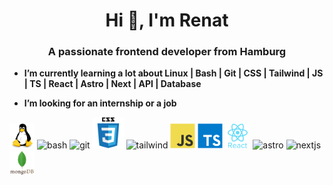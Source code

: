 <h1 align="center">Hi 👋, I'm Renat</h1>
<h3 align="center">A passionate frontend developer from Hamburg</h3>

- **I’m currently learning a lot about Linux | Bash | Git | CSS | Tailwind | JS | TS | React | Astro | Next | API | Database**

- **I’m looking for an internship or a job**

<p align="left">
    <img src="https://raw.githubusercontent.com/devicons/devicon/master/icons/linux/linux-original.svg" alt="linux" width="40"/> 
    <img src="https://runcode-app-public.s3.amazonaws.com/images/bash-shell-script-online-editor-compiler.original.png" alt="bash" width="40"/> 
    <img src="https://www.vectorlogo.zone/logos/git-scm/git-scm-icon.svg" alt="git" width="40"/> 
    <img src="https://raw.githubusercontent.com/devicons/devicon/master/icons/css3/css3-original-wordmark.svg" alt="css3" width="50"/> 
    <img src="https://www.vectorlogo.zone/logos/tailwindcss/tailwindcss-icon.svg" alt="tailwind" width="50"/> 
    <img src="https://raw.githubusercontent.com/devicons/devicon/master/icons/javascript/javascript-original.svg" alt="javascript" width="40"/> 
    <img src="https://raw.githubusercontent.com/devicons/devicon/master/icons/typescript/typescript-original.svg" alt="typescript" width="40"/> 
    <img src="https://raw.githubusercontent.com/devicons/devicon/master/icons/react/react-original-wordmark.svg" alt="react" width="40"/> 
    <img src="https://astro.build/assets/press/astro-logo-light-gradient.svg" alt="astro" width="130"/> 
    <img src="https://images.ctfassets.net/piwi0eufbb2g/2tanwYlvc27w41e445XOhk/2f4133ef0c0972f1feef02a2d8dc590e/nextjs.jpeg?w=1200&h=630" alt="nextjs" width="90"/> 
    <img src="https://raw.githubusercontent.com/devicons/devicon/master/icons/mongodb/mongodb-original-wordmark.svg" alt="mongodb" width="40"/>
</p>
